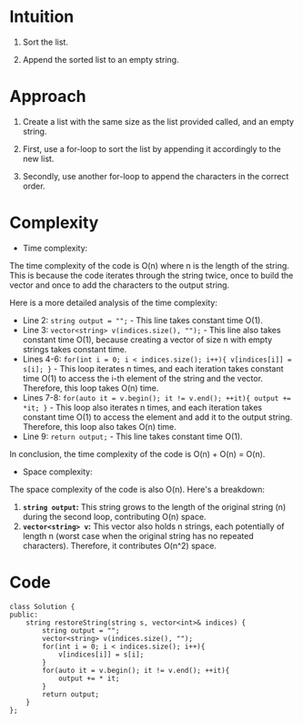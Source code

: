 # Intuition
<!-- Describe your first thoughts on how to solve this problem. -->
1. Sort the list.  

2. Append the sorted list to an empty string.
# Approach
<!-- Describe your approach to solving the problem. -->
1. Create a list with the same size as the list provided called, and an empty string.  

2. First, use a for-loop to sort the list by appending it accordingly to the new list.  

3. Secondly, use another for-loop to append the characters in the correct order.
# Complexity
- Time complexity:
<!-- Add your time complexity here, e.g. $$O(n)$$ -->
The time complexity of the code is O(n) where n is the length of the string. This is because the code iterates through the string twice, once to build the vector and once to add the characters to the output string.

Here is a more detailed analysis of the time complexity:

* Line 2: `string output = "";` - This line takes constant time O(1).
* Line 3: `vector<string> v(indices.size(), "");` - This line also takes constant time O(1), because creating a vector of size n with empty strings takes constant time.
* Lines 4-6: `for(int i = 0; i < indices.size(); i++){ v[indices[i]] = s[i]; }` - This loop iterates n times, and each iteration takes constant time O(1) to access the i-th element of the string and the vector. Therefore, this loop takes O(n) time.
* Lines 7-8: `for(auto it = v.begin(); it != v.end(); ++it){ output += *it; }` - This loop also iterates n times, and each iteration takes constant time O(1) to access the element and add it to the output string. Therefore, this loop also takes O(n) time.
* Line 9: `return output;` - This line takes constant time O(1).

In conclusion, the time complexity of the code is O(n) + O(n) = O(n).
- Space complexity:
<!-- Add your space complexity here, e.g. $$O(n)$$ -->
The space complexity of the code is also O(n). Here's a breakdown:

1. **`string output`:** This string grows to the length of the original string (n) during the second loop, contributing O(n) space.
2. **`vector<string> v`:** This vector also holds n strings, each potentially of length n (worst case when the original string has no repeated characters). Therefore, it contributes O(n^2) space.
# Code
```
class Solution {
public:
    string restoreString(string s, vector<int>& indices) {
        string output = "";
        vector<string> v(indices.size(), "");
        for(int i = 0; i < indices.size(); i++){
            v[indices[i]] = s[i];
        }
        for(auto it = v.begin(); it != v.end(); ++it){
            output += * it;
        }
        return output;
    }
};
```